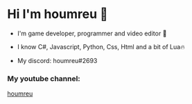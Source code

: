# Hi I'm houmreu 👋

- I'm game developer, programmer and video editor 💙

- I know C#, Javascript, Python, Css, Html and a bit of Lua🔥

- My discord: houmreu#2693

### My youtube channel:
  [houmreu][youtube]


[youtube]: https://www.youtube.com/c/JÁHOUMR
